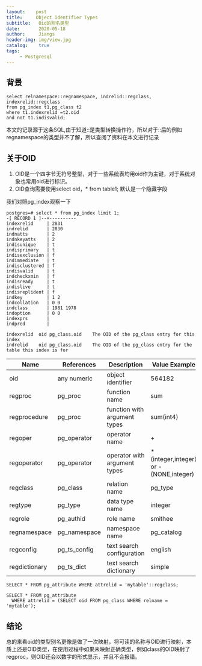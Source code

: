 ```yaml
---
layout:    post
title:     Object Identifier Types
subtitle:   Oid的别名类型
date:       2020-05-18
author:     Jiangs
header-img: img/view.jpg
catalog:    true
tags:
     - Postgresql
---
```


## 背景

```
select relnamespace::regnamespace, indrelid::regclass, indexrelid::regclass   
from pg_index t1,pg_class t2   
where t1.indexrelid =t2.oid   
and not t1.indisvalid; 
```
本文的记录源于这条SQL,由于知道::是类型转换操作符，所以对于::后的例如regnamespace的类型并不了解，所以查阅了资料在本文进行记录

## 关于OID

1.  OID是一个四字节无符号整型，对于一些系统表均用oid作为主键，对于系统对象也常用oid进行标识。
2.  OID查询需要使用select oid，* from table1; 默认是一个隐藏字段



我们对照pg_index观察一下
```
postgres=# select * from pg_index limit 1;
-[ RECORD 1 ]--+----------
indexrelid     | 2831
indrelid       | 2830
indnatts       | 2
indnkeyatts    | 2
indisunique    | t
indisprimary   | t
indisexclusion | f
indimmediate   | t
indisclustered | f
indisvalid     | t
indcheckxmin   | f
indisready     | t
indislive      | t
indisreplident | f
indkey         | 1 2
indcollation   | 0 0
indclass       | 1981 1978
indoption      | 0 0
indexprs       | 
indpred        | 
```

```
indexrelid	oid	pg_class.oid	The OID of the pg_class entry for this index
indrelid	oid	pg_class.oid	The OID of the pg_class entry for the table this index is for
```



Name|	References	|Description	|Value Example
-|-|-|-
|oid|any numeric| object identifier	|564182|
|regproc	|pg_proc	|function name	|sum
regprocedure	|pg_proc	|function with argument types|	sum(int4)
regoper	|pg_operator	|operator name	|+
regoperator	|pg_operator	|operator with argument types	|*(integer,integer) or -(NONE,integer)
regclass	|pg_class	|relation name	|pg_type
regtype	|pg_type	|data type name	|integer
regrole	|pg_authid	|role name	|smithee
regnamespace	|pg_namespace	|namespace name	|pg_catalog
regconfig	|pg_ts_config	|text search configuration	|english
regdictionary	|pg_ts_dict	|text search dictionary	|simple


```
SELECT * FROM pg_attribute WHERE attrelid = 'mytable'::regclass;

SELECT * FROM pg_attribute
  WHERE attrelid = (SELECT oid FROM pg_class WHERE relname = 'mytable');
```

## 结论 

总的来看oid的类型别名更像是做了一次映射，将可读的名称与OID进行映射，本质上还是OID类型，在使用过程中如果未映射正确类型，例如class的OID映射了regproc，则OID还会以数字的形式显示，并且不会报错。